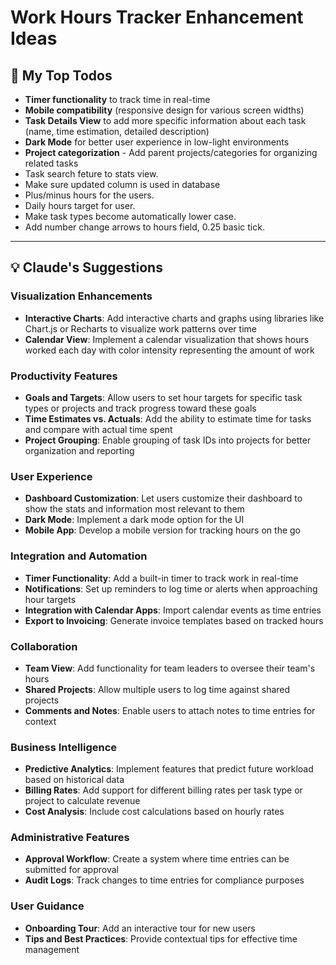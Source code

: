 # Work Hours Tracker Enhancement Ideas

## 🚀 My Top Todos
- **Timer functionality** to track time in real-time
- **Mobile compatibility** (responsive design for various screen widths)
- **Task Details View** to add more specific information about each task (name, time estimation, detailed description)
- **Dark Mode** for better user experience in low-light environments
- **Project categorization** - Add parent projects/categories for organizing related tasks
- Task search feture to stats view.
- Make sure updated column is used in database
- Plus/minus hours for the users. 
- Daily hours target for user.
- Make task types become automatically lower case.
- Add number change arrows to hours field, 0.25 basic tick.

---

## 💡 Claude's Suggestions

### Visualization Enhancements
- **Interactive Charts**: Add interactive charts and graphs using libraries like Chart.js or Recharts to visualize work patterns over time
- **Calendar View**: Implement a calendar visualization that shows hours worked each day with color intensity representing the amount of work

### Productivity Features
- **Goals and Targets**: Allow users to set hour targets for specific task types or projects and track progress toward these goals
- **Time Estimates vs. Actuals**: Add the ability to estimate time for tasks and compare with actual time spent
- **Project Grouping**: Enable grouping of task IDs into projects for better organization and reporting

### User Experience
- **Dashboard Customization**: Let users customize their dashboard to show the stats and information most relevant to them
- **Dark Mode**: Implement a dark mode option for the UI
- **Mobile App**: Develop a mobile version for tracking hours on the go

### Integration and Automation
- **Timer Functionality**: Add a built-in timer to track work in real-time
- **Notifications**: Set up reminders to log time or alerts when approaching hour targets
- **Integration with Calendar Apps**: Import calendar events as time entries
- **Export to Invoicing**: Generate invoice templates based on tracked hours

### Collaboration
- **Team View**: Add functionality for team leaders to oversee their team's hours
- **Shared Projects**: Allow multiple users to log time against shared projects
- **Comments and Notes**: Enable users to attach notes to time entries for context

### Business Intelligence
- **Predictive Analytics**: Implement features that predict future workload based on historical data
- **Billing Rates**: Add support for different billing rates per task type or project to calculate revenue
- **Cost Analysis**: Include cost calculations based on hourly rates

### Administrative Features
- **Approval Workflow**: Create a system where time entries can be submitted for approval
- **Audit Logs**: Track changes to time entries for compliance purposes

### User Guidance
- **Onboarding Tour**: Add an interactive tour for new users
- **Tips and Best Practices**: Provide contextual tips for effective time management
